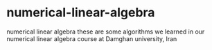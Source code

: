 # numerical-linear-algebra
numerical linear algebra
these are some algorithms we learned in our numerical linear algebra course at Damghan university, Iran
